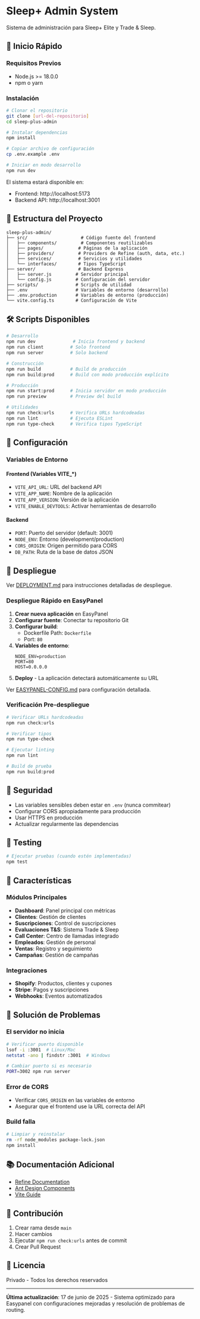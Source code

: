 # Sleep+ Admin System

Sistema de administración para Sleep+ Elite y Trade & Sleep.

## 🚀 Inicio Rápido

### Requisitos Previos
- Node.js >= 18.0.0
- npm o yarn

### Instalación

```bash
# Clonar el repositorio
git clone [url-del-repositorio]
cd sleep-plus-admin

# Instalar dependencias
npm install

# Copiar archivo de configuración
cp .env.example .env

# Iniciar en modo desarrollo
npm run dev
```

El sistema estará disponible en:
- Frontend: http://localhost:5173
- Backend API: http://localhost:3001

## 📁 Estructura del Proyecto

```
sleep-plus-admin/
├── src/                    # Código fuente del frontend
│   ├── components/         # Componentes reutilizables
│   ├── pages/             # Páginas de la aplicación
│   ├── providers/         # Providers de Refine (auth, data, etc.)
│   ├── services/          # Servicios y utilidades
│   └── interfaces/        # Tipos TypeScript
├── server/                # Backend Express
│   ├── server.js         # Servidor principal
│   └── config.js         # Configuración del servidor
├── scripts/              # Scripts de utilidad
├── .env                  # Variables de entorno (desarrollo)
├── .env.production       # Variables de entorno (producción)
└── vite.config.ts        # Configuración de Vite
```

## 🛠️ Scripts Disponibles

```bash
# Desarrollo
npm run dev              # Inicia frontend y backend
npm run client          # Solo frontend
npm run server          # Solo backend

# Construcción
npm run build           # Build de producción
npm run build:prod      # Build con modo producción explícito

# Producción
npm run start:prod      # Inicia servidor en modo producción
npm run preview         # Preview del build

# Utilidades
npm run check:urls      # Verifica URLs hardcodeadas
npm run lint            # Ejecuta ESLint
npm run type-check      # Verifica tipos TypeScript
```

## 🔧 Configuración

### Variables de Entorno

#### Frontend (Variables VITE_*)
- `VITE_API_URL`: URL del backend API
- `VITE_APP_NAME`: Nombre de la aplicación
- `VITE_APP_VERSION`: Versión de la aplicación
- `VITE_ENABLE_DEVTOOLS`: Activar herramientas de desarrollo

#### Backend
- `PORT`: Puerto del servidor (default: 3001)
- `NODE_ENV`: Entorno (development/production)
- `CORS_ORIGIN`: Origen permitido para CORS
- `DB_PATH`: Ruta de la base de datos JSON

## 🚀 Despliegue

Ver [DEPLOYMENT.md](./DEPLOYMENT.md) para instrucciones detalladas de despliegue.

### Despliegue Rápido en EasyPanel

1. **Crear nueva aplicación** en EasyPanel
2. **Configurar fuente**: Conectar tu repositorio Git
3. **Configurar build**:
   - Dockerfile Path: `Dockerfile`
   - Port: `80`
4. **Variables de entorno**:
   ```env
   NODE_ENV=production
   PORT=80
   HOST=0.0.0.0
   ```
5. **Deploy** - La aplicación detectará automáticamente su URL

Ver [EASYPANEL-CONFIG.md](./EASYPANEL-CONFIG.md) para configuración detallada.

### Verificación Pre-despliegue

```bash
# Verificar URLs hardcodeadas
npm run check:urls

# Verificar tipos
npm run type-check

# Ejecutar linting
npm run lint

# Build de prueba
npm run build:prod
```

## 🔐 Seguridad

- Las variables sensibles deben estar en `.env` (nunca commitear)
- Configurar CORS apropiadamente para producción
- Usar HTTPS en producción
- Actualizar regularmente las dependencias

## 🧪 Testing

```bash
# Ejecutar pruebas (cuando estén implementadas)
npm test
```

## 📝 Características

### Módulos Principales
- **Dashboard**: Panel principal con métricas
- **Clientes**: Gestión de clientes
- **Suscripciones**: Control de suscripciones
- **Evaluaciones T&S**: Sistema Trade & Sleep
- **Call Center**: Centro de llamadas integrado
- **Empleados**: Gestión de personal
- **Ventas**: Registro y seguimiento
- **Campañas**: Gestión de campañas

### Integraciones
- **Shopify**: Productos, clientes y cupones
- **Stripe**: Pagos y suscripciones
- **Webhooks**: Eventos automatizados

## 🐛 Solución de Problemas

### El servidor no inicia
```bash
# Verificar puerto disponible
lsof -i :3001  # Linux/Mac
netstat -ano | findstr :3001  # Windows

# Cambiar puerto si es necesario
PORT=3002 npm run server
```

### Error de CORS
- Verificar `CORS_ORIGIN` en las variables de entorno
- Asegurar que el frontend use la URL correcta del API

### Build falla
```bash
# Limpiar y reinstalar
rm -rf node_modules package-lock.json
npm install
```

## 📚 Documentación Adicional

- [Refine Documentation](https://refine.dev/docs/)
- [Ant Design Components](https://ant.design/components/overview)
- [Vite Guide](https://vitejs.dev/guide/)

## 🤝 Contribución

1. Crear rama desde `main`
2. Hacer cambios
3. Ejecutar `npm run check:urls` antes de commit
4. Crear Pull Request

## 📄 Licencia

Privado - Todos los derechos reservados

---
**Última actualización**: 17 de junio de 2025 - Sistema optimizado para Easypanel con configuraciones mejoradas y resolución de problemas de routing.
